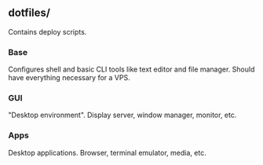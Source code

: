 ## dotfiles/

Contains deploy scripts.

### Base

Configures shell and basic CLI tools like text editor and file manager. Should have everything necessary for a VPS.

### GUI

"Desktop environment". Display server, window manager, monitor, etc.

### Apps

Desktop applications. Browser, terminal emulator, media, etc.
